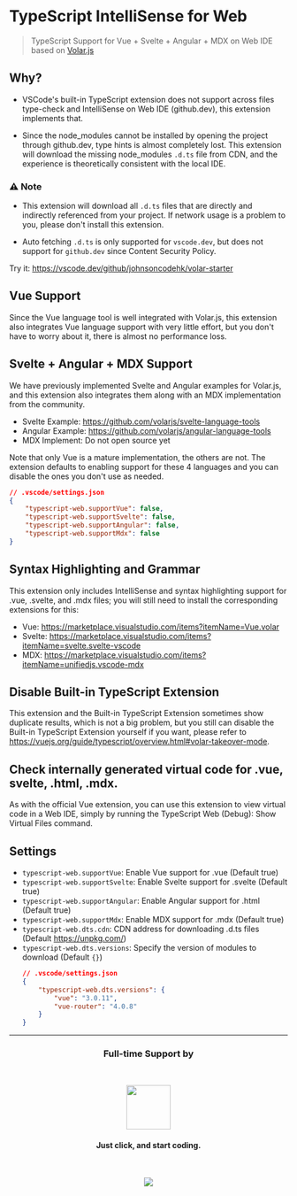 # TypeScript IntelliSense for Web

> TypeScript Support for Vue + Svelte + Angular + MDX on Web IDE based on [Volar.js](https://volarjs.github.io/)

## Why?

- VSCode's built-in TypeScript extension does not support across files type-check and IntelliSense on Web IDE (github.dev), this extension implements that.

- Since the node_modules cannot be installed by opening the project through github.dev, type hints is almost completely lost. This extension will download the missing node_modules `.d.ts` file from CDN, and the experience is theoretically consistent with the local IDE.

### ⚠️ Note

- This extension will download all `.d.ts` files that are directly and indirectly referenced from your project. If network usage is a problem to you, please don't install this extension.

- Auto fetching `.d.ts` is only supported for `vscode.dev`, but does not support for `github.dev` since Content Security Policy.

Try it: https://vscode.dev/github/johnsoncodehk/volar-starter

## Vue Support

Since the Vue language tool is well integrated with Volar.js, this extension also integrates Vue language support with very little effort, but you don't have to worry about it, there is almost no performance loss.

## Svelte + Angular + MDX Support

We have previously implemented Svelte and Angular examples for Volar.js, and this extension also integrates them along with an MDX implementation from the community.

- Svelte Example: https://github.com/volarjs/svelte-language-tools
- Angular Example: https://github.com/volarjs/angular-language-tools
- MDX Implement: Do not open source yet

Note that only Vue is a mature implementation, the others are not. The extension defaults to enabling support for these 4 languages and you can disable the ones you don't use as needed.

```json
// .vscode/settings.json
{
    "typescript-web.supportVue": false,
    "typescript-web.supportSvelte": false,
    "typescript-web.supportAngular": false,
    "typescript-web.supportMdx": false
}
```

## Syntax Highlighting and Grammar

This extension only includes IntelliSense and syntax highlighting support for .vue, .svelte, and .mdx files; you will still need to install the corresponding extensions for this:

- Vue: https://marketplace.visualstudio.com/items?itemName=Vue.volar
- Svelte: https://marketplace.visualstudio.com/items?itemName=svelte.svelte-vscode
- MDX: https://marketplace.visualstudio.com/items?itemName=unifiedjs.vscode-mdx

## Disable Built-in TypeScript Extension

This extension and the Built-in TypeScript Extension sometimes show duplicate results, which is not a big problem, but you still can disable the Built-in TypeScript Extension yourself if you want, please refer to https://vuejs.org/guide/typescript/overview.html#volar-takeover-mode.

## Check internally generated virtual code for .vue, svelte, .html, .mdx.

As with the official Vue extension, you can use this extension to view virtual code in a Web IDE, simply by running the TypeScript Web (Debug): Show Virtual Files command.

## Settings

- `typescript-web.supportVue`: Enable Vue support for .vue (Default true)
- `typescript-web.supportSvelte`: Enable Svelte support for .svelte (Default true)
- `typescript-web.supportAngular`: Enable Angular support for .html (Default true)
- `typescript-web.supportMdx`: Enable MDX support for .mdx (Default true)
- `typescript-web.dts.cdn`: CDN address for downloading .d.ts files (Default https://unpkg.com/)
- `typescript-web.dts.versions`: Specify the version of modules to download (Default `{}`)
    ```json
    // .vscode/settings.json
    {
        "typescript-web.dts.versions": {
            "vue": "3.0.11",
            "vue-router": "4.0.8"
        }
    }
    ```

---

<h3 align="center">Full-time Support by</h3>
<br />

<p align="center">
	<span>
		<a href="https://stackblitz.com/"><img src="https://raw.githubusercontent.com/johnsoncodehk/volar/HEAD/.github/sponsors/StackBlitz.png" height="80" /></a>
		<h4 align="center">Just click, and start coding.</h4>
	</span>
</p>
<br />

<p align="center">
  <a href="https://cdn.jsdelivr.net/gh/johnsoncodehk/sponsors/sponsors.svg">
    <img src="https://cdn.jsdelivr.net/gh/johnsoncodehk/sponsors/sponsors.png"/>
  </a>
</p>
